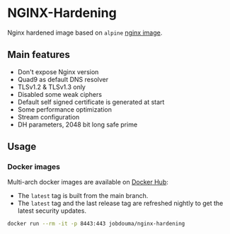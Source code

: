 # NGINX-Hardening

Nginx hardened image based on `alpine` [nginx image](https://hub.docker.com/_/nginx).

## Main features

* Don't expose Nginx version
* Quad9 as default DNS resolver
* TLSv1.2 & TLSv1.3 only
* Disabled some weak ciphers
* Default self signed certificate is generated at start
* Some performance optimization
* Stream configuration
* DH parameters, 2048 bit long safe prime

## Usage

### Docker images

Multi-arch docker images are available on [Docker Hub](https://hub.docker.com/r/jobdouma/nginx-hardening):

* The `latest` tag is built from the main branch.  
* The `latest` tag and the last release tag are refreshed nightly to get the latest security updates.

```bash
docker run --rm -it -p 8443:443 jobdouma/nginx-hardening
```
